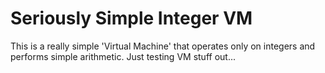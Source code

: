 # Seriously Simple Integer VM

This is a really simple 'Virtual Machine' that operates only on integers and
performs simple arithmetic.  Just testing VM stuff out...
